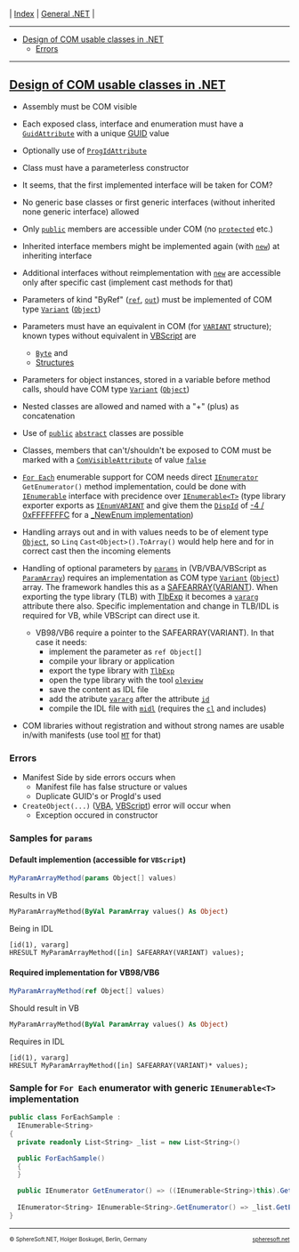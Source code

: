| [Index](../index.md) | [General .NET](../General.NET.md) |

<hr style="height: 1px" />

<!-- TOC (needs manual creation and ID linkage in headers!) -->
- [Design of COM usable classes in .NET](#design-of-com-usable-classes-in-net)
  - [Errors](#errors)

<hr style="height: 1px" />

## [Design of COM usable classes in .NET](#)

- Assembly must be COM visible
- Each exposed class, interface and enumeration must have a [`GuidAttribute`](https://learn.microsoft.com/en-us/dotnet/api/system.runtime.interopservices.guidattribute)
  with a unique [GUID](https://learn.microsoft.com/en-us/dotnet/api/system.guid) value
- Optionally use of [`ProgIdAttribute`](https://learn.microsoft.com/en-us/dotnet/api/system.runtime.interopservices.progidattribute)
- Class must have a parameterless constructor
- It seems, that the first implemented interface will be taken for COM?
- No generic base classes or first generic interfaces (without inherited none generic interface) allowed
- Only [`public`](https://learn.microsoft.com/en-us/dotnet/csharp/language-reference/keywords/public)
  members are accessible under COM (no [`protected`](https://learn.microsoft.com/en-us/dotnet/csharp/language-reference/keywords/protected) etc.)
- Inherited interface members might be implemented again (with [`new`](https://learn.microsoft.com/en-us/dotnet/csharp/language-reference/keywords/new-modifier))
  at inheriting interface
- Additional interfaces without reimplementation with [`new`](https://learn.microsoft.com/en-us/dotnet/csharp/language-reference/keywords/new-modifier)
  are accessible only after specific cast (implement cast methods for that)
- Parameters of kind "ByRef" ([`ref`](https://learn.microsoft.com/en-us/dotnet/csharp/language-reference/keywords/ref),
  [`out`](https://learn.microsoft.com/en-us/dotnet/csharp/language-reference/keywords/out))
  must be implemented of COM type [`Variant`](https://learn.microsoft.com/en-us/office/vba/language/reference/user-interface-help/variant-data-type)
  ([`Object`](https://learn.microsoft.com/en-us/dotnet/api/system.object))
- Parameters must have an equivalent in COM (for [`VARIANT`](https://learn.microsoft.com/en-us/windows/win32/api/oaidl/ns-oaidl-variant) structure);
  known types without equivalent in [VBScript](https://learn.microsoft.com/en-us/windows/win32/lwef/using-vbscript) are
  - [`Byte`](https://learn.microsoft.com/en-us/dotnet/api/system.byte) and
  - [Structures](https://learn.microsoft.com/en-us/dotnet/csharp/language-reference/builtin-types/struct)
- Parameters for object instances, stored in a variable before method calls, should have COM type
  [`Variant`](https://learn.microsoft.com/en-us/office/vba/language/reference/user-interface-help/variant-data-type)
  ([`Object`](https://learn.microsoft.com/en-us/dotnet/api/system.object))
- Nested classes are allowed and named with a "+" (plus) as concatenation
- Use of [`public`](https://learn.microsoft.com/en-us/dotnet/csharp/language-reference/keywords/public)
  [`abstract`](https://learn.microsoft.com/en-us/dotnet/csharp/language-reference/keywords/abstract)
  classes are possible
- Classes, members that can't/shouldn't be exposed to COM must be marked with a
  [`ComVisibleAttribute`](https://learn.microsoft.com/en-us/dotnet/api/system.runtime.interopservices.comvisibleattribute)
  of value [`false`](https://learn.microsoft.com/en-us/dotnet/api/system.boolean)
- [`For Each`](https://learn.microsoft.com/en-us/office/vba/language/reference/user-interface-help/for-eachnext-statement)
  enumerable support for COM needs direct [`IEnumerator`](https://learn.microsoft.com/en-us/dotnet/api/system.collections.ienumerator)
  `GetEnumerator()` method implementation, could be done with [`IEnumerable`](https://learn.microsoft.com/en-us/dotnet/api/system.collections.ienumerable)
  interface with precidence over [`IEnumerable<T>`](https://learn.microsoft.com/en-us/dotnet/api/system.collections.generic.ienumerable-1)
  (type library exporter exports as [`IEnumVARIANT`](https://learn.microsoft.com/en-us/windows/win32/api/oaidl/nn-oaidl-ienumvariant)
  and give them the [`DispId`](https://learn.microsoft.com/en-us/dotnet/api/system.runtime.interopservices.dispidattribute)
  of [-4 / 0xFFFFFFFC](https://learn.microsoft.com/en-us/previous-versions/windows/desktop/automat/dispid-constants)
  for a [_NewEnum implementation](https://learn.microsoft.com/en-us/office/vba/language/concepts/getting-started/using-for-eachnext-statements))
- Handling arrays out and in with values needs to be of element type [`Object`](https://learn.microsoft.com/en-us/dotnet/api/system.object),
  so `Linq` `Cast<Object>().ToArray()` would help here and for in correct cast then the incoming elements
- Handling of optional parameters by [`params`](https://learn.microsoft.com/en-us/dotnet/csharp/language-reference/keywords/params)
  in (VB/VBA/VBScript as [`ParamArray`]()) requires an implementation as COM type [`Variant`](https://learn.microsoft.com/en-us/office/vba/language/reference/user-interface-help/variant-data-type)
  ([`Object`](https://learn.microsoft.com/en-us/dotnet/api/system.object)) array.
  The framework handles this as a [SAFEARRAY](https://learn.microsoft.com/en-us/windows/win32/api/oaidl/ns-oaidl-safearray)([VARIANT](https://learn.microsoft.com/en-us/windows/win32/api/oaidl/ns-oaidl-variant)).
  When exporting the type library (TLB) with [TlbExp](https://learn.microsoft.com/en-us/dotnet/framework/tools/tlbexp-exe-type-library-exporter)
  it becomes a [`vararg`](https://learn.microsoft.com/en-us/windows/win32/midl/vararg) attribute there also.
  Specific implementation and change in TLB/IDL is required for VB, while VBScript can direct use it.

  - VB98/VB6 require a pointer to the SAFEARRAY(VARIANT). In that case it needs:
    - implement the parameter as `ref Object[]`
    - compile your library or application
    - export the type library with [`TlbExp`](https://learn.microsoft.com/en-us/dotnet/framework/tools/tlbexp-exe-type-library-exporter)
    - open the type library with the tool [`oleview`](https://learn.microsoft.com/en-us/windows/win32/com/ole-com-object-viewer)
    - save the content as IDL file
    - add the atribute [`vararg`](https://learn.microsoft.com/en-us/windows/win32/midl/vararg) after the attribute [`id`](https://learn.microsoft.com/en-us/windows/win32/midl/id)
    - compile the IDL file with [`midl`](https://learn.microsoft.com/en-us/windows/win32/com/midl-compiler)
      (requires the [`cl`](https://learn.microsoft.com/en-us/cpp/build/reference/compiler-options) and includes)
  

- COM libraries without registration and without strong names are usable in/with manifests
  (use tool [`MT`](https://learn.microsoft.com/en-us/windows/win32/sbscs/mt-exe) for that)



### Errors

- Manifest Side by side errors occurs when
  - Manifest file has false structure or values
  - Duplicate GUID's or ProgId's used
- `CreateObject(...)` ([VBA](https://learn.microsoft.com/en-us/office/vba/language/reference/user-interface-help/createobject-function),
  [VBScript](https://learn.microsoft.com/en-us/previous-versions//xzysf6hc(v=vs.85))) error will occur when
  - Exception occured in constructor



### Samples for `params`

#### Default implemention (accessible for `VBScript`)

```cs
MyParamArrayMethod(params Object[] values)
```

Results in VB

```vb
MyParamArrayMethod(ByVal ParamArray values() As Object)
```

Being in IDL

```ìdl
[id(1), vararg]
HRESULT MyParamArrayMethod([in] SAFEARRAY(VARIANT) values);
```

#### Required implementation for VB98/VB6

```cs
MyParamArrayMethod(ref Object[] values)
```

Should result in VB

```vb
MyParamArrayMethod(ByVal ParamArray values() As Object)
```

Requires in IDL

```ìdl
[id(1), vararg]
HRESULT MyParamArrayMethod([in] SAFEARRAY(VARIANT)* values);
```


### Sample for `For Each` enumerator with generic `IEnumerable<T>` implementation

```cs
public class ForEachSample :
  IEnumerable<String>
{
  private readonly List<String> _list = new List<String>()

  public ForEachSample()
  {
  }

  public IEnumerator GetEnumerator() => ((IEnumerable<String>)this).GetEnumerator();
  
  IEnumerator<String> IEnumerable<String>.GetEnumerator() => _list.GetEnumerator()
}
```



<!-- FOOTER -->
<hr style="height: 1px" />
<span style="font-size: 0.7em">© SphereSoft.NET, Holger Boskugel, Berlin, Germany</span>
<a href="http://spheresoft.net" style="font-size: 0.7em; float: right">spheresoft.net</a>
